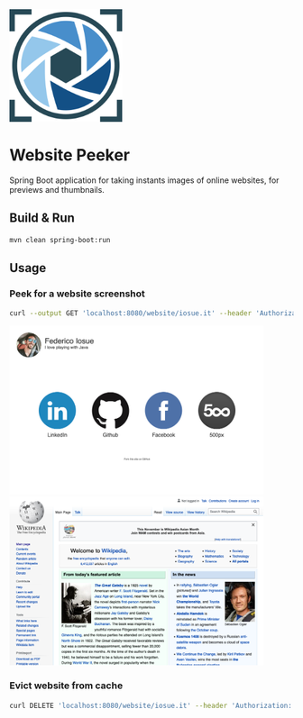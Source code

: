 <img src="https://github.com/federicoiosue/website-peeker/raw/develop/assets/icon.png" width="200">

# Website Peeker

Spring Boot application for taking instants images of online websites, for previews and thumbnails.

## Build & Run

```bash
mvn clean spring-boot:run
```

## Usage

### Peek for a website screenshot

```bash
curl --output GET 'localhost:8080/website/iosue.it' --header 'Authorization: Basic dXNlcjpwYXNz'
```
<img src="https://github.com/federicoiosue/website-peeker/raw/develop/assets/site1.jpg" width="450"> <img src="https://github.com/federicoiosue/website-peeker/raw/develop/assets/site2.jpg" width="450">

### Evict website from cache

```bash
curl DELETE 'localhost:8080/website/iosue.it' --header 'Authorization: Basic dXNlcjpwYXNz'
```